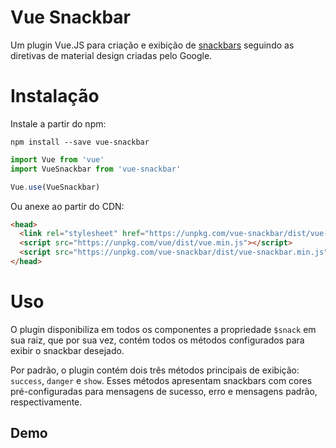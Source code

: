 # Vue Snackbar

Um plugin Vue.JS para criação e exibição de [snackbars](https://material.io/design/components/snackbars.html) seguindo as diretivas de material design criadas pelo Google.

# Instalação

Instale a partir do npm:
```console
npm install --save vue-snackbar
```
```javascript
import Vue from 'vue'
import VueSnackbar from 'vue-snackbar' 

Vue.use(VueSnackbar)
```
Ou anexe ao partir do CDN:

```html
<head>
  <link rel="stylesheet" href="https://unpkg.com/vue-snackbar/dist/vue-snackbar.min.css">  
  <script src="https://unpkg.com/vue/dist/vue.min.js"></script>
  <script src="https://unpkg.com/vue-snackbar/dist/vue-snackbar.min.js"></script>
</head>
```

# Uso
O plugin disponibiliza em todos os componentes a propriedade `$snack` em sua raiz, que por sua vez, contém todos os métodos configurados para exibir o snackbar desejado.

Por padrão, o plugin contém dois três métodos principais de exibição: `success`, `danger` e `show`. Esses métodos apresentam snackbars com cores pré-configuradas para mensagens de sucesso, erro e mensagens padrão, respectivamente.

## Demo
